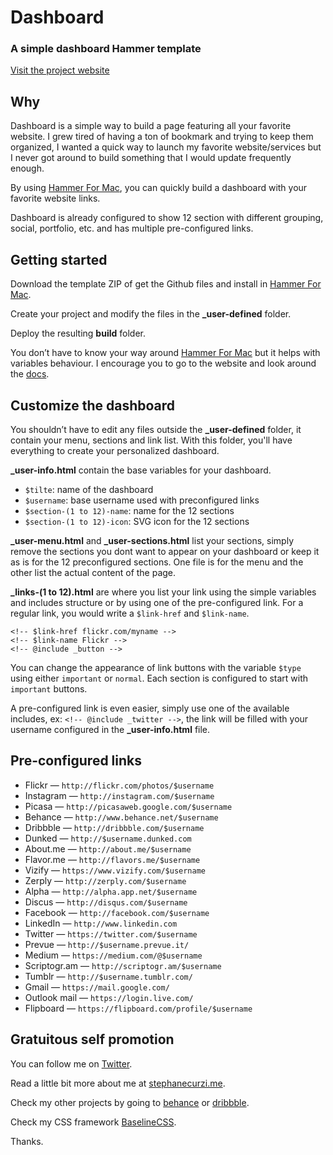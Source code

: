 # Dashboard
### A simple dashboard Hammer template

[Visit the project website](http://stephanecurzi.github.io/dashboard)

## Why
Dashboard is a simple way to build a page featuring all your favorite website. I grew tired of having a ton of bookmark and trying to keep them organized, I wanted a quick way to launch my favorite website/services but I never got around to build something that I would update frequently enough.

By using [Hammer For Mac](http://hammerformac.com), you can quickly build a dashboard with your favorite website links.

Dashboard is already configured to show 12 section with different grouping, social, portfolio, etc. and has multiple pre-configured links.

## Getting started
Download the template ZIP of get the Github files and install in [Hammer For Mac](http://hammerformac.com).

Create your project and modify the files in the **_user-defined** folder.

Deploy the resulting **build** folder.

You don’t have to know your way around [Hammer For Mac](http://hammerformac.com) but it helps with variables behaviour. I encourage you to go to the website and look around the [docs](http://hammerformac.com/docs/).

## Customize the dashboard
You shouldn’t have to edit any files outside the **_user-defined**  folder, it contain your menu, sections and link list. With this folder, you'll have everything to create your personalized dashboard.

**_user-info.html** contain the base variables for your dashboard.

- `$tilte`: name of the dashboard
- `$username`: base username used with preconfigured links
- `$section-(1 to 12)-name`: name for the 12 sections
- `$section-(1 to 12)-icon`: SVG icon for the 12 sections

**_user-menu.html** and **_user-sections.html** list your sections, simply remove the sections you dont want to appear on your dashboard or keep it as is for the 12 preconfigured sections. One file is for the menu and the other list the actual content of the page.

**_links-(1 to 12).html** are where you list your link using the simple variables and includes structure or by using one of the pre-configured link. For a regular link, you would write a `$link-href` and `$link-name`.

	<!-- $link-href flickr.com/myname -->
	<!-- $link-name Flickr -->
	<!-- @include _button -->

You can change the appearance of link buttons with the variable `$type` using either `important` or `normal`. Each section is configured to start with `important` buttons.

 A pre-configured link is even easier, simply use one of the available includes, ex: `<!-- @include _twitter -->`, the link will be filled with your username configured in the **_user-info.html** file.
 
## Pre-configured links
- Flickr —  `http://flickr.com/photos/$username`
- Instagram —  `http://instagram.com/$username`
- Picasa —  `http://picasaweb.google.com/$username`
- Behance —  `http://www.behance.net/$username`
- Dribbble —  `http://dribbble.com/$username`
- Dunked —  `http://$username.dunked.com`
- About.me —  `http://about.me/$username`
- Flavor.me —  `http://flavors.me/$username`
- Vizify —  `https://www.vizify.com/$username`
- Zerply —  `http://zerply.com/$username`
- Alpha —  `http://alpha.app.net/$username`
- Discus —  `http://disqus.com/$username`
- Facebook —  `http://facebook.com/$username`
- LinkedIn —  `http://www.linkedin.com`
- Twitter —  `https://twitter.com/$username`
- Prevue —  `http://$username.prevue.it/`
- Medium —  `https://medium.com/@$username`
- Scriptogr.am —  `http://scriptogr.am/$username`
- Tumblr —  `http://$username.tumblr.com/`
- Gmail —  `https://mail.google.com/`
- Outlook mail —  `https://login.live.com/`
- Flipboard —  `https://flipboard.com/profile/$username`

## Gratuitous self promotion
You can follow me on [Twitter](http://twitter.com/stephanecurzi).

Read a little bit more about me at [stephanecurzi.me](http://www.stephanecurzi.me).

Check my other projects by going to [behance](http://be.net/stephanecurzi) or [dribbble](http://dribbble.com/stephanecurzi).

Check my CSS framework [BaselineCSS](http://baselinecss.com).

Thanks.

